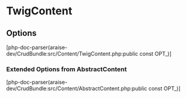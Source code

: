 # TwigContent

## Options
[php-doc-parser(araise-dev/CrudBundle:src/Content/TwigContent.php:public const OPT_)]

### Extended Options from AbstractContent
[php-doc-parser(araise-dev/CrudBundle:src/Content/AbstractContent.php:public const OPT_)]
